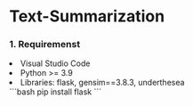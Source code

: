 # Text-Summarization

<h3> 1. Requiremenst </h3>
<li> Visual Studio Code </li>
<li> Python >= 3.9 </li>
<li> Libraries: flask, gensim==3.8.3, underthesea </li>
```bash
pip install flask
```

